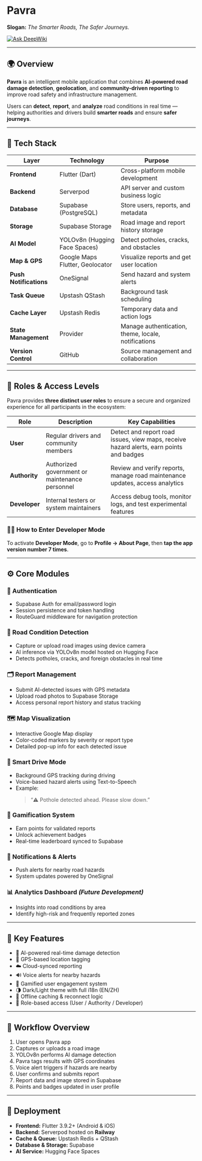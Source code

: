 # Pavra  
**Slogan:** *The Smarter Roads, The Safer Journeys.*  

[![Ask DeepWiki](https://deepwiki.com/badge.svg)](https://deepwiki.com/WeiXuan-C/Pavra)

---

## 🌍 Overview  
**Pavra** is an intelligent mobile application that combines **AI-powered road damage detection**, **geolocation**, and **community-driven reporting** to improve road safety and infrastructure management.  

Users can **detect**, **report**, and **analyze** road conditions in real time — helping authorities and drivers build **smarter roads** and ensure **safer journeys**.  

---

## 🧠 Tech Stack  

| Layer | Technology | Purpose |
|-------|-------------|----------|
| **Frontend** | Flutter (Dart) | Cross-platform mobile development |
| **Backend** | Serverpod | API server and custom business logic |
| **Database** | Supabase (PostgreSQL) | Store users, reports, and metadata |
| **Storage** | Supabase Storage | Road image and report history storage |
| **AI Model** | YOLOv8n (Hugging Face Spaces) | Detect potholes, cracks, and obstacles |
| **Map & GPS** | Google Maps Flutter, Geolocator | Visualize reports and get user location |
| **Push Notifications** | OneSignal | Send hazard and system alerts |
| **Task Queue** | Upstash QStash | Background task scheduling |
| **Cache Layer** | Upstash Redis | Temporary data and action logs |
| **State Management** | Provider | Manage authentication, theme, locale, notifications |
| **Version Control** | GitHub | Source management and collaboration |

---

## 👥 Roles & Access Levels  

Pavra provides **three distinct user roles** to ensure a secure and organized experience for all participants in the ecosystem:  

| Role | Description | Key Capabilities |
|------|--------------|------------------|
| **User** | Regular drivers and community members | Detect and report road issues, view maps, receive hazard alerts, earn points and badges |
| **Authority** | Authorized government or maintenance personnel | Review and verify reports, manage road maintenance updates, access analytics |
| **Developer** | Internal testers or system maintainers | Access debug tools, monitor logs, and test experimental features |

### 🧑‍💻 How to Enter Developer Mode  
To activate **Developer Mode**, go to **Profile → About Page**, then **tap the app version number 7 times**.  

---

## ⚙️ Core Modules  

### 🔐 Authentication  
- Supabase Auth for email/password login  
- Session persistence and token handling  
- RouteGuard middleware for navigation protection  

### 🧭 Road Condition Detection  
- Capture or upload road images using device camera  
- AI inference via YOLOv8n model hosted on Hugging Face  
- Detects potholes, cracks, and foreign obstacles in real time  

### 🗂️ Report Management  
- Submit AI-detected issues with GPS metadata  
- Upload road photos to Supabase Storage  
- Access personal report history and status tracking  

### 🗺️ Map Visualization  
- Interactive Google Map display  
- Color-coded markers by severity or report type  
- Detailed pop-up info for each detected issue  

### 🚗 Smart Drive Mode  
- Background GPS tracking during driving  
- Voice-based hazard alerts using Text-to-Speech  
- Example:  
  > “⚠️ Pothole detected ahead. Please slow down.”  

### 🏅 Gamification System  
- Earn points for validated reports  
- Unlock achievement badges  
- Real-time leaderboard synced to Supabase  

### 🔔 Notifications & Alerts  
- Push alerts for nearby road hazards  
- System updates powered by OneSignal  

### 📊 Analytics Dashboard *(Future Development)*  
- Insights into road conditions by area  
- Identify high-risk and frequently reported zones  

---

## 🧩 Key Features  
- 🤖 AI-powered real-time damage detection  
- 📍 GPS-based location tagging  
- ☁️ Cloud-synced reporting  
- 🔊 Voice alerts for nearby hazards  
- 🏅 Gamified user engagement system  
- 🌗 Dark/Light theme with full i18n (EN/ZH)  
- 📶 Offline caching & reconnect logic  
- 👥 Role-based access (User / Authority / Developer)  

---

## 🔁 Workflow Overview  
1. User opens Pavra app  
2. Captures or uploads a road image  
3. YOLOv8n performs AI damage detection  
4. Pavra tags results with GPS coordinates  
5. Voice alert triggers if hazards are nearby  
6. User confirms and submits report  
7. Report data and image stored in Supabase  
8. Points and badges updated in user profile  

---

## 🚀 Deployment  
- **Frontend:** Flutter 3.9.2+ (Android & iOS)  
- **Backend:** Serverpod hosted on **Railway**  
- **Cache & Queue:** Upstash Redis + QStash  
- **Database & Storage:** Supabase  
- **AI Service:** Hugging Face Spaces  
